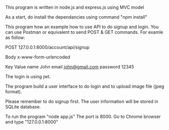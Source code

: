 This program is written in node.js and express.js using MVC model

As a start, do install the dependancies using command "npm install"

This program how an example how to use API to do signup and login. You can use Postman or equivalent to send POST & GET commands. For examle as follow:

POST        127.0.0.1:8000/account/api/signup

Body    x-www-form-urlencoded

Key                 Value
name                John
email               john@gmail.com
password            12345



The login is using jwt. 

The program build a user interface to do login and to upload image file (jpeg format).

Please remember to do signup first. The user information will be stored in SQLite database.

To run the program "node app.js" The port is 8000. Go to Chrome browser and type "127.0.0.1:8000"
